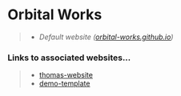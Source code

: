 # Orbital Works

> - *Default website ([orbital-works.github.io](https://orbital-works.github.io/))*

### Links to associated websites...

> - [thomas-website](https://orbital-works.github.io/Thomas-website/begin.html)
> - [demo-template](https://orbital-works.github.io/demo-template/)
